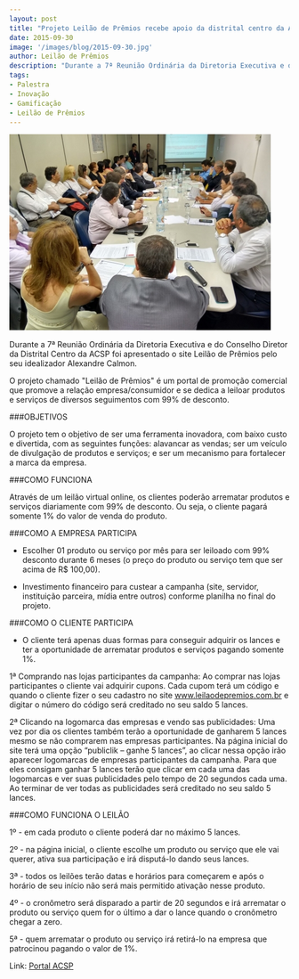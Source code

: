 ```yaml
---
layout: post
title: "Projeto Leilão de Prêmios recebe apoio da distrital centro da ACSP"
date: 2015-09-30
image: '/images/blog/2015-09-30.jpg'
author: Leilão de Prêmios
description: "Durante a 7ª Reunião Ordinária da Diretoria Executiva e do Conselho Diretor da Distrital Centro da ACSP foi apresentado o site Leilão de Prêmios pelo seu idealizador Alexandre Calmon."
tags:
- Palestra
- Inovação
- Gamificação
- Leilão de Prêmios
---
```


![Alt text](/images/blog/2015-09-30.jpg "Projeto Leilão de Prêmios recebe apoio da distrital centro da ACSP")

Durante a 7ª Reunião Ordinária da Diretoria Executiva e do Conselho Diretor da Distrital Centro da ACSP foi apresentado o site Leilão de Prêmios pelo seu idealizador Alexandre Calmon.

O projeto chamado "Leilão de Prêmios" é um portal de promoção comercial que promove a relação empresa/consumidor e se dedica a leiloar produtos e serviços de diversos seguimentos com 99% de desconto. 


###OBJETIVOS

O projeto tem o objetivo de ser uma ferramenta inovadora, com baixo custo e divertida, com as seguintes funções: alavancar as vendas; ser um veículo de divulgação de produtos e serviços; e ser um mecanismo para fortalecer a marca da empresa.


###COMO FUNCIONA

Através de um leilão virtual online, os clientes poderão arrematar produtos e serviços diariamente com 99% de desconto. Ou seja, o cliente pagará somente 1% do valor de venda do produto. 


###COMO A EMPRESA PARTICIPA

- Escolher 01 produto ou serviço por mês para ser leiloado com 99% desconto durante 6 meses (o preço do produto ou serviço tem que ser acima de R$ 100,00). 

- Investimento financeiro para custear a campanha (site, servidor, instituição parceira, mídia entre outros) conforme planilha no final do projeto.


###COMO O CLIENTE PARTICIPA

- O cliente terá apenas duas formas para conseguir adquirir os lances e ter a oportunidade de arrematar produtos e serviços pagando somente 1%.

1ª Comprando nas lojas participantes da campanha:
Ao comprar nas lojas participantes o cliente vai adquirir cupons. Cada cupom terá um código e quando o cliente fizer o seu cadastro no site www.leilaodepremios.com.br e digitar o número do código será creditado no seu saldo 5 lances.

2ª Clicando na logomarca das empresas e vendo sas publicidades:
Uma vez por dia os clientes também terão a oportunidade de ganharem 5 lances mesmo se não comprarem nas empresas participantes. Na página inicial do site terá uma opção “publiclik – ganhe 5 lances”, ao clicar nessa opção irão aparecer logomarcas de empresas participantes da campanha. Para que eles consigam ganhar 5 lances terão que clicar em cada uma das logomarcas e ver suas publicidades pelo tempo de 20 segundos cada uma. Ao terminar de ver todas as publicidades será creditado no seu saldo 5 lances.


###COMO FUNCIONA O LEILÃO

1º - em cada produto o cliente poderá dar no máximo 5 lances. 

2º - na página inicial, o cliente escolhe um produto ou serviço que ele vai querer, ativa sua participação e irá disputá-lo dando seus lances. 

3ª - todos os leilões terão datas e horários para começarem e após o horário de seu início não será mais permitido ativação nesse produto. 

4º - o cronômetro será disparado a partir de 20 segundos e irá arrematar o produto ou serviço quem for o último a dar o lance quando o cronômetro chegar a zero. 

5ª - quem arrematar o produto ou serviço irá retirá-lo na empresa que patrocinou pagando o valor de 1%.

Link: [Portal ACSP](http://portal.acsp.com.br/distritais/post/projeto-leilao-de-premios-recebe-apoio-da-distrital-centro-da-acsp)
